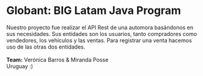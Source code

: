 # Globant: BIG Latam Java Program

Nuestro proyecto fue realizar el API Rest de una automora basándonos en sus necesidades. 
Sus entidades son los usuarios, tanto compradores como vendedores, los vehículos y las ventas. Para registrar una venta hacemos uso de las otras dos entidades.<br>
<br>
<b>Team:</b> Verónica Barros & Miranda Posse<br>
Uruguay :)
